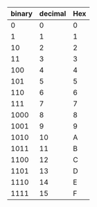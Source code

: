 | binary | decimal | Hex  |
| ------ | ------- | ---- |
| 0      | 0       | 0    |
| 1      | 1       | 1    |
| 10     | 2       | 2    |
| 11     | 3       | 3    |
| 100    | 4       | 4    |
| 101    | 5       | 5    |
| 110    | 6       | 6    |
| 111    | 7       | 7    |
| 1000   | 8       | 8    |
| 1001   | 9       | 9    |
| 1010   | 10      | A    |
| 1011   | 11      | B    |
| 1100   | 12      | C    |
| 1101   | 13      | D    |
| 1110   | 14      | E    |
| 1111   | 15      | F    |

